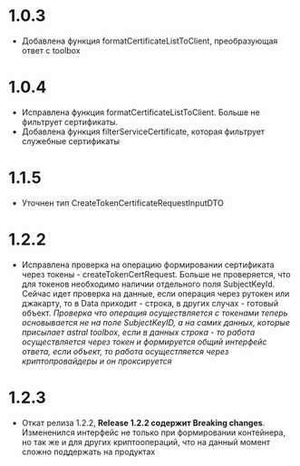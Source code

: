 # 1.0.3

- Добавлена функция formatCertificateListToClient, преобразующая ответ с toolbox

# 1.0.4

- Исправлена функция formatCertificateListToClient. Больше не фильтрует сертификаты.
- Добавлена функция filterServiceCertificate, которая фильтрует служебные сертификаты

# 1.1.5
- Уточнен тип CreateTokenCertificateRequestInputDTO

# 1.2.2
- Исправлена проверка на операцию формировании сертификата через токены - createTokenCertRequest. Больше не проверяется, что для токенов необходимо наличии отдельного поля SubjectKeyId. Сейчас идет проверка на данные, если операция через рутокен или джакарту, то в Data приходит - строка, в других случах - готовый объект.
*Проверка что операция осуществляется с токенами теперь основывается не на поле SubjectKeyID, а на самих данных, которые присылает astral toolbox, если в данных строка -  то работа осуществляется через токен и формируется общий интерфейс ответа, если объект, то работа осущестляется через криптопровайдеры и он проксируется*

# 1.2.3
- Откат релиза 1.2.2, **Release 1.2.2 содержит Breaking changes**. Измененился интерфейс не только при формировании контейнера, но так же и для других криптоопераций, что на данный момент сложно поддержать на продуктах
